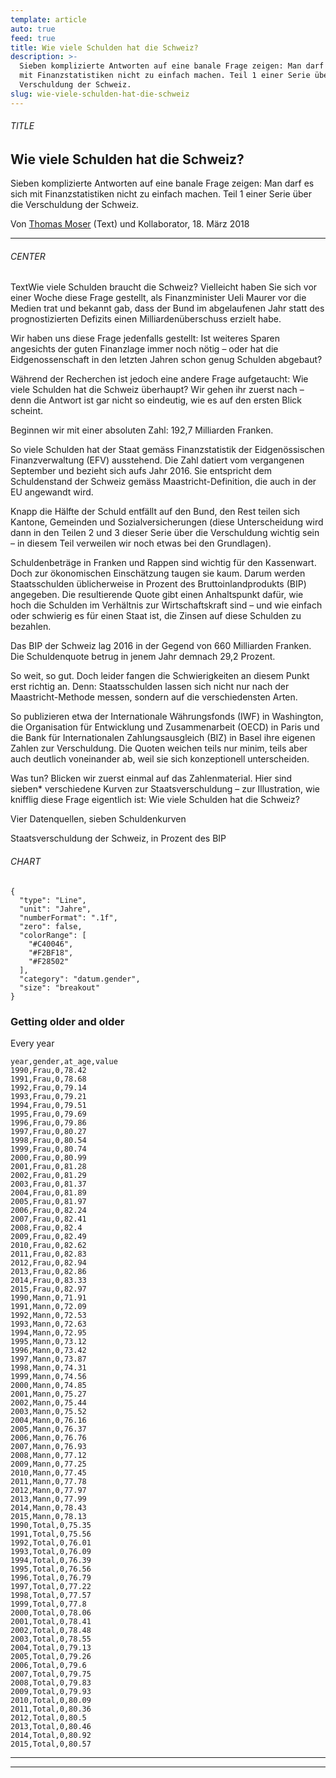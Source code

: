 ```yaml
---
template: article
auto: true
feed: true
title: Wie viele Schulden hat die Schweiz?
description: >-
  Sieben komplizierte Antworten auf eine banale Frage zeigen: Man darf es sich
  mit Finanzstatistiken nicht zu einfach machen. Teil 1 einer Serie über die
  Verschuldung der Schweiz.
slug: wie-viele-schulden-hat-die-schweiz
---
```


<section><h6>TITLE</h6>

# Wie viele Schulden hat die Schweiz?

Sieben komplizierte Antworten auf eine banale Frage zeigen: Man darf es sich mit Finanzstatistiken nicht zu einfach machen. Teil 1 einer Serie über die Verschuldung der Schweiz.

Von [Thomas Moser](/~df20c50d-2997-4c6a-bf1f-f3905296124e) (Text) und Kollaborator, 18. März 2018

<hr /></section>

<section><h6>CENTER</h6>

TextWie viele Schulden braucht die Schweiz? Vielleicht haben Sie sich vor einer Woche diese Frage gestellt, als Finanzminister Ueli Maurer vor die Medien trat und bekannt gab, dass der Bund im abgelaufenen Jahr statt des prognostizierten Defizits einen Milliardenüberschuss erzielt habe.

Wir haben uns diese Frage jedenfalls gestellt: Ist weiteres Sparen angesichts der guten Finanzlage immer noch nötig – oder hat die Eidgenossenschaft in den letzten Jahren schon genug Schulden abgebaut?

Während der Recherchen ist jedoch eine andere Frage aufgetaucht: Wie viele Schulden hat die Schweiz überhaupt? Wir gehen ihr zuerst nach – denn die Antwort ist gar nicht so eindeutig, wie es auf den ersten Blick scheint.

Beginnen wir mit einer absoluten Zahl: 192,7 Milliarden Franken.

So viele Schulden hat der Staat gemäss Finanzstatistik der Eidgenössischen Finanzverwaltung (EFV) ausstehend. Die Zahl datiert vom vergangenen September und bezieht sich aufs Jahr 2016. Sie entspricht dem Schuldenstand der Schweiz gemäss Maastricht-Definition, die auch in der EU angewandt wird.

Knapp die Hälfte der Schuld entfällt auf den Bund, den Rest teilen sich Kantone, Gemeinden und Sozialversicherungen (diese Unterscheidung wird dann in den Teilen 2 und 3 dieser Serie über die Verschuldung wichtig sein – in diesem Teil verweilen wir noch etwas bei den Grundlagen).

Schuldenbeträge in Franken und Rappen sind wichtig für den Kassenwart. Doch zur ökonomischen Einschätzung taugen sie kaum. Darum werden Staatsschulden üblicherweise in Prozent des Bruttoinlandprodukts (BIP) angegeben. Die resultierende Quote gibt einen Anhaltspunkt dafür, wie hoch die Schulden im Verhältnis zur Wirtschaftskraft sind – und wie einfach oder schwierig es für einen Staat ist, die Zinsen auf diese Schulden zu bezahlen.

Das BIP der Schweiz lag 2016 in der Gegend von 660 Milliarden Franken. Die Schuldenquote betrug in jenem Jahr demnach 29,2 Prozent.

So weit, so gut. Doch leider fangen die Schwierigkeiten an diesem Punkt erst richtig an. Denn: Staatsschulden lassen sich nicht nur nach der Maastricht-Methode messen, sondern auf die verschiedensten Arten.

So publizieren etwa der Internationale Währungsfonds (IWF) in Washington, die Organisation für Entwicklung und Zusammenarbeit (OECD) in Paris und die Bank für Internationalen Zahlungsausgleich (BIZ) in Basel ihre eigenen Zahlen zur Verschuldung. Die Quoten weichen teils nur minim, teils aber auch deutlich voneinander ab, weil sie sich konzeptionell unterscheiden.

Was tun? Blicken wir zuerst einmal auf das Zahlenmaterial. Hier sind sieben\* verschiedene Kurven zur Staatsverschuldung – zur Illustration, wie knifflig diese Frage eigentlich ist: Wie viele Schulden hat die Schweiz?

Vier Datenquellen, sieben Schuldenkurven

Staatsverschuldung der Schweiz, in Prozent des BIP

<section><h6>CHART</h6>

```
{
  "type": "Line",
  "unit": "Jahre",
  "numberFormat": ".1f",
  "zero": false,
  "colorRange": [
    "#C40046",
    "#F2BF18",
    "#F28502"
  ],
  "category": "datum.gender",
  "size": "breakout"
}
```

### Getting older and older

Every year

```
year,gender,at_age,value
1990,Frau,0,78.42
1991,Frau,0,78.68
1992,Frau,0,79.14
1993,Frau,0,79.21
1994,Frau,0,79.51
1995,Frau,0,79.69
1996,Frau,0,79.86
1997,Frau,0,80.27
1998,Frau,0,80.54
1999,Frau,0,80.74
2000,Frau,0,80.99
2001,Frau,0,81.28
2002,Frau,0,81.29
2003,Frau,0,81.37
2004,Frau,0,81.89
2005,Frau,0,81.97
2006,Frau,0,82.24
2007,Frau,0,82.41
2008,Frau,0,82.4
2009,Frau,0,82.49
2010,Frau,0,82.62
2011,Frau,0,82.83
2012,Frau,0,82.94
2013,Frau,0,82.86
2014,Frau,0,83.33
2015,Frau,0,82.97
1990,Mann,0,71.91
1991,Mann,0,72.09
1992,Mann,0,72.53
1993,Mann,0,72.63
1994,Mann,0,72.95
1995,Mann,0,73.12
1996,Mann,0,73.42
1997,Mann,0,73.87
1998,Mann,0,74.31
1999,Mann,0,74.56
2000,Mann,0,74.85
2001,Mann,0,75.27
2002,Mann,0,75.44
2003,Mann,0,75.52
2004,Mann,0,76.16
2005,Mann,0,76.37
2006,Mann,0,76.76
2007,Mann,0,76.93
2008,Mann,0,77.12
2009,Mann,0,77.25
2010,Mann,0,77.45
2011,Mann,0,77.78
2012,Mann,0,77.97
2013,Mann,0,77.99
2014,Mann,0,78.43
2015,Mann,0,78.13
1990,Total,0,75.35
1991,Total,0,75.56
1992,Total,0,76.01
1993,Total,0,76.09
1994,Total,0,76.39
1995,Total,0,76.56
1996,Total,0,76.79
1997,Total,0,77.22
1998,Total,0,77.57
1999,Total,0,77.8
2000,Total,0,78.06
2001,Total,0,78.41
2002,Total,0,78.48
2003,Total,0,78.55
2004,Total,0,79.13
2005,Total,0,79.26
2006,Total,0,79.6
2007,Total,0,79.75
2008,Total,0,79.83
2009,Total,0,79.93
2010,Total,0,80.09
2011,Total,0,80.36
2012,Total,0,80.5
2013,Total,0,80.46
2014,Total,0,80.92
2015,Total,0,80.57
```



<hr /></section>



<hr /></section>
